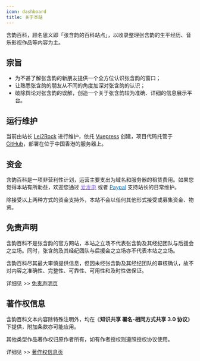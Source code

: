```yaml
---
icon: dashboard
title: 关于本站
---
```


含韵百科，顾名思义即「张含韵的百科站点」，以收录整理张含韵的生平经历、音乐影视作品等内容为主。

## 宗旨

- 为不甚了解张含韵的新朋友提供一个全方位认识张含韵的窗口；
- 让熟悉张含韵的朋友从不同的角度加深对张含韵的认识；
- 破除舆论对张含韵的误解，创造一个关于张含韵较为准确、详细的信息展示平台。

## 运行维护

当前由站长 [Lei2Rock](https://dlzhang.com) 进行维护，依托 [Vuepress](https://vuepress-theme-hope.github.io/zh) 创建，项目代码托管于 [GitHub](https://github.com/lei2rock/HanyunWiki)，部署在位于中国香港的服务器上。

## 资金

含韵百科是一项非营利性计划，运营主要支出为域名和服务器的租赁费用。如果您觉得本站有所助益，欢迎您通过 [<font color=#946ce6><i class="fas fa-fw fa-bolt"></i>爱发电</font>](https://afdian.net/@lei2rock) 或者 [<font color=#0070ba><i class="fab fa-fw fa-paypal"></i>Paypal</font>](https://paypal.me/lei2rock) 支持站长的日常维护。

除接受以上两种方式的资金支持外，本站不会以任何其他形式接受或募集资金、物资。

## 免责声明

含韵百科不是张含韵的官方网站，本站之立场不代表张含韵及其经纪团队与后援会之立场。同时，张含韵及其经纪团队与后援会之立场亦不代表本站之立场。

含韵百科尽其最大审慎提供信息，但因未经张含韵及其经纪团队的审核确认，故不对内容之准确性、完整性、可靠性、可用性和及时性做保证。

详细见 >> [免责声明页](disclaimer/)

## 著作权信息

含韵百科文本内容除特殊注明外，均在《**知识共享 署名-相同方式共享 3.0 协议**》下提供，附加条款亦可能应用。

其他类型作品著作权归原作者所有，如有作者授权则遵照授权协议使用。

详细见 >> [著作权信息页](copyright/)